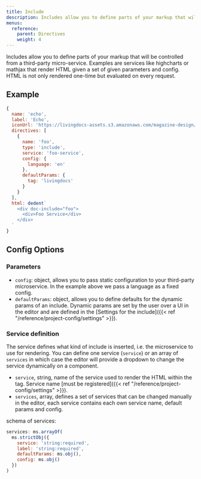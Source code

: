 ```yaml
---
title: Include
description: Includes allow you to define parts of your markup that will be controlled from a third-party micro-service.
menus:
  reference:
    parent: Directives
    weight: 4
---
```


Includes allow you to define parts of your markup that will be controlled from a third-party micro-service. Examples are services like highcharts or mathjax that render HTML given a set of given parameters and config. HTML is not only rendered one-time but evaluated on every request.

## Example

```js
{
  name: 'echo',
  label: 'Echo',
  iconUrl: 'https://livingdocs-assets.s3.amazonaws.com/magazine-design/assets/images/icons-components/icon_image.svg',
  directives: [
    {
      name: 'foo',
      type: 'include',
      service: 'foo-service',
      config: {
        language: 'en'
      },
      defaultParams: {
        tag: 'livingdocs'
      }
    }
  ],
  html: dedent`
    <div doc-include="foo">
      <div>Foo Service</div>
    </div>
  `
}
```

## Config Options

### Parameters

- `config`: object, allows you to pass static configuration to your third-party microservice. In the example above we pass a language as a fixed config.
- `defaultParams`: object, allows you to define defaults for the dynamic params of an include. Dynamic params are set by the user over a UI in the editor and are defined in the [Settings for the include]({{< ref "/reference/project-config/settings" >}}).

### Service definition

The service defines what kind of include is inserted, i.e. the microservice to use for rendering.
You can define one service (`service`) or an array of `services` in which case the editor will provide a dropdown to change the service dynamically on a component.

- `service`, string, name of the service used to render the HTML within the tag. Service name [must be registered]({{< ref "/reference/project-config/settings" >}}).
- `services`, array, defines a set of services that can be changed manually in the editor, each service contains each own service name, default params and config.

schema of services:

```js
services: ms.arrayOf(
  ms.strictObj({
    service: 'string:required',
    label: 'string:required',
    defaultParams: ms.obj(),
    config: ms.obj()
  })
)
```
